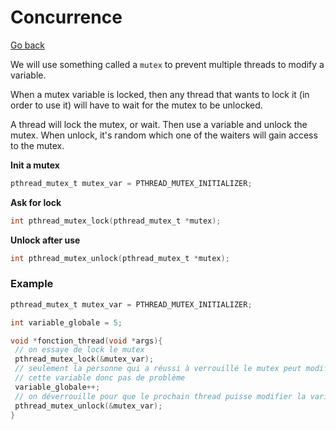 # Concurrence

[Go back](../../../__old/c)

We will use something called a ``mutex`` to prevent
multiple threads to modify a variable.

When a mutex variable is locked, then any thread that
wants to lock it (in order to use it) will have to wait
for the mutex to be unlocked.

A thread will lock the mutex, or wait. Then use a variable
and unlock the mutex. When unlock, it's random which one
of the waiters will gain access to the mutex.

**Init a mutex**

```c
pthread_mutex_t mutex_var = PTHREAD_MUTEX_INITIALIZER;
```

**Ask for lock**

```c
int pthread_mutex_lock(pthread_mutex_t *mutex);
```

**Unlock after use**

```c
int pthread_mutex_unlock(pthread_mutex_t *mutex);
```

### Example

```c
pthread_mutex_t mutex_var = PTHREAD_MUTEX_INITIALIZER;

int variable_globale = 5;

void *fonction_thread(void *args){
 // on essaye de lock le mutex
 pthread_mutex_lock(&mutex_var);
 // seulement la personne qui a réussi à verrouillé le mutex peut modifier
 // cette variable donc pas de problème
 variable_globale++;
 // on déverrouille pour que le prochain thread puisse modifier la variable
 pthread_mutex_unlock(&mutex_var);
}
```